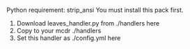 Python requirement: strip_ansi
You must install this pack first.

1. Download leaves_handler.py from ./handlers here
2. Copy to your mcdr ./handlers
3. Set this handler as ./config.yml here
